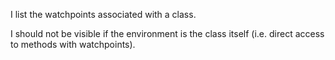 I list the watchpoints associated with a class.

I should not be visible if the environment is the class itself (i.e. direct access to methods with watchpoints).